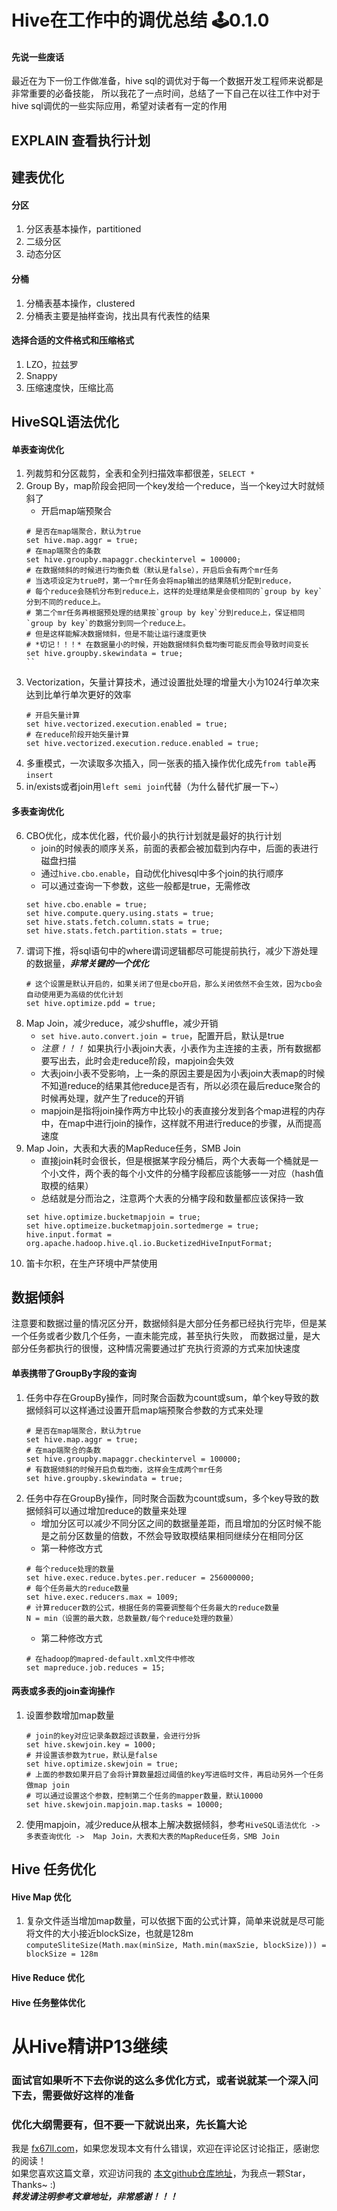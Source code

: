 # Hive在工作中的调优总结 🕹️0.1.0

#### 先说一些废话
最近在为下一份工作做准备，hive sql的调优对于每一个数据开发工程师来说都是非常重要的必备技能，
所以我花了一点时间，总结了一下自己在以往工作中对于hive sql调优的一些实际应用，希望对读者有一定的作用  

## EXPLAIN 查看执行计划  

## 建表优化
#### 分区
1. 分区表基本操作，partitioned   
2. 二级分区  
3. 动态分区  
#### 分桶
1. 分桶表基本操作，clustered  
2. 分桶表主要是抽样查询，找出具有代表性的结果  
#### 选择合适的文件格式和压缩格式
1. LZO，拉兹罗
2. Snappy  
3. 压缩速度快，压缩比高

## HiveSQL语法优化
#### 单表查询优化
1. 列裁剪和分区裁剪，全表和全列扫描效率都很差，`SELECT *`  
2. Group By，map阶段会把同一个key发给一个reduce，当一个key过大时就倾斜了  
	+ 开启map端预聚合
	```
	# 是否在map端聚合，默认为true
	set hive.map.aggr = true;
	# 在map端聚合的条数
	set hive.groupby.mapaggr.checkintervel = 100000;
	# 在数据倾斜的时候进行均衡负载（默认是false），开启后会有两个mr任务
	# 当选项设定为true时，第一个mr任务会将map输出的结果随机分配到reduce，
	# 每个reduce会随机分布到reduce上，这样的处理结果是会使相同的`group by key`分到不同的reduce上。
	# 第二个mr任务再根据预处理的结果按`group by key`分到reduce上，保证相同`group by key`的数据分到同一个reduce上。
	# 但是这样能解决数据倾斜，但是不能让运行速度更快  
	# *切记！！！* 在数据量小的时候，开始数据倾斜负载均衡可能反而会导致时间变长  
	set hive.groupby.skewindata = true;
	``
3. Vectorization，矢量计算技术，通过设置批处理的增量大小为1024行单次来达到比单行单次更好的效率  
	```
	# 开启矢量计算  
	set hive.vectorized.execution.enabled = true;
	# 在reduce阶段开始矢量计算  
	set hive.vectorized.execution.reduce.enabled = true;
	```
4. 多重模式，一次读取多次插入，同一张表的插入操作优化成先`from table`再`insert`  
5. in/exists或者join用`left semi join`代替（为什么替代扩展一下~）  
#### 多表查询优化
6. CBO优化，成本优化器，代价最小的执行计划就是最好的执行计划  
	+ join的时候表的顺序关系，前面的表都会被加载到内存中，后面的表进行磁盘扫描  
	+ 通过`hive.cbo.enable`，自动优化hivesql中多个join的执行顺序  
	+ 可以通过查询一下参数，这些一般都是true，无需修改  
	```
	set hive.cbo.enable = true;
	set hive.compute.query.using.stats = true;
	set hive.stats.fetch.column.stats = true;
	set hive.stats.fetch.partition.stats = true;
	```
7. 谓词下推，将sql语句中的where谓词逻辑都尽可能提前执行，减少下游处理的数据量，***非常关键的一个优化***  
	```
	# 这个设置是默认开启的，如果关闭了但是cbo开启，那么关闭依然不会生效，因为cbo会自动使用更为高级的优化计划  
	set hive.optimize.pdd = true;
	```
8. Map Join，减少reduce，减少shuffle，减少开销
	+ `set hive.auto.convert.join = true`，配置开启，默认是true  
	+ *注意！！！* 如果执行小表join大表，小表作为主连接的主表，所有数据都要写出去，此时会走reduce阶段，mapjoin会失效  
	+ 大表join小表不受影响，上一条的原因主要是因为小表join大表map的时候不知道reduce的结果其他reduce是否有，所以必须在最后reduce聚合的时候再处理，就产生了reduce的开销  
	+ mapjoin是指将join操作两方中比较小的表直接分发到各个map进程的内存中，在map中进行join的操作，这样就不用进行reduce的步骤，从而提高速度  
9. Map Join，大表和大表的MapReduce任务，SMB Join  
	+ 直接join耗时会很长，但是根据某字段分桶后，两个大表每一个桶就是一个小文件，两个表的每个小文件的分桶字段都应该能够一一对应（hash值取模的结果）  
	+ 总结就是分而治之，注意两个大表的分桶字段和数量都应该保持一致
	```
	set hive.optimize.bucketmapjoin = true;
	set hive.optimeize.bucketmapjoin.sortedmerge = true;
	hive.input.format = org.apache.hadoop.hive.ql.io.BucketizedHiveInputFormat;
	```
10. 笛卡尔积，在生产环境中严禁使用  

## 数据倾斜
注意要和数据过量的情况区分开，数据倾斜是大部分任务都已经执行完毕，但是某一个任务或者少数几个任务，一直未能完成，甚至执行失败，
而数据过量，是大部分任务都执行的很慢，这种情况需要通过扩充执行资源的方式来加快速度  
#### 单表携带了GroupBy字段的查询  
1. 任务中存在GroupBy操作，同时聚合函数为count或sum，单个key导致的数据倾斜可以这样通过设置开启map端预聚合参数的方式来处理  
	```
	# 是否在map端聚合，默认为true
	set hive.map.aggr = true;
	# 在map端聚合的条数
	set hive.groupby.mapaggr.checkintervel = 100000;
	# 有数据倾斜的时候开启负载均衡，这样会生成两个mr任务
	set hive.groupby.skewindata = true;
	```
2. 任务中存在GroupBy操作，同时聚合函数为count或sum，多个key导致的数据倾斜可以通过增加reduce的数量来处理  
	+ 增加分区可以减少不同分区之间的数据量差距，而且增加的分区时候不能是之前分区数量的倍数，不然会导致取模结果相同继续分在相同分区  
	+ 第一种修改方式
	```
	# 每个reduce处理的数量
	set hive.exec.reduce.bytes.per.reducer = 256000000;
	# 每个任务最大的reduce数量
	set hive.exec.reducers.max = 1009;
	# 计算reducer数的公式，根据任务的需要调整每个任务最大的reduce数量  
	N = min（设置的最大数，总数量数/每个reduce处理的数量）
	```
	+ 第二种修改方式
	```
	# 在hadoop的mapred-default.xml文件中修改
	set mapreduce.job.reduces = 15;
	```
#### 两表或多表的join查询操作  
1. 设置参数增加map数量
	```
	# join的key对应记录条数超过该数量，会进行分拆  
	set hive.skewjoin.key = 1000;
	# 并设置该参数为true，默认是false
	set hive.optimize.skewjoin = true;
	# 上面的参数如果开启了会将计算数量超过阈值的key写进临时文件，再启动另外一个任务做map join  
	# 可以通过设置这个参数，控制第二个任务的mapper数量，默认10000
	set hive.skewjoin.mapjoin.map.tasks = 10000;
	```
2. 使用mapjoin，减少reduce从根本上解决数据倾斜，参考`HiveSQL语法优化 -> 多表查询优化 ->  Map Join，大表和大表的MapReduce任务，SMB Join`  

## Hive 任务优化  
#### Hive Map 优化  
1. 复杂文件适当增加map数量，可以依据下面的公式计算，简单来说就是尽可能将文件的大小接近blockSize，也就是128m  
`computeSliteSize(Math.max(minSize, Math.min(maxSzie, blockSize))) = blockSize = 128m`  


#### Hive Reduce 优化
#### Hive 任务整体优化
# 从Hive精讲P13继续

### 面试官如果听不下去你说的这么多优化方式，或者说就某一个深入问下去，需要做好这样的准备
### 优化大纲需要有，但不要一下就说出来，先长篇大论  

我是 [fx67ll.com](https://fx67ll.com)，如果您发现本文有什么错误，欢迎在评论区讨论指正，感谢您的阅读！  
如果您喜欢这篇文章，欢迎访问我的 [本文github仓库地址](https://github.com/fx67ll/fx67llBigData/blob/main/note/hive/hive-optimize-use.md)，为我点一颗Star，Thanks~ :)  
***转发请注明参考文章地址，非常感谢！！！***